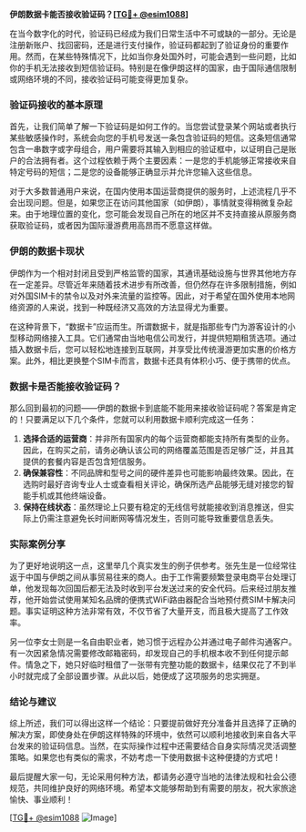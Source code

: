 **伊朗数据卡能否接收验证码？[[TG💪+ @esim1088](https://t.me/s/esim1088)]**

在当今数字化的时代，验证码已经成为我们日常生活中不可或缺的一部分。无论是注册新账户、找回密码，还是进行支付操作，验证码都起到了验证身份的重要作用。然而，在某些特殊情况下，比如当你身处国外时，可能会遇到一些问题，比如你的手机无法接收到短信验证码。特别是在像伊朗这样的国家，由于国际通信限制或网络环境的不同，接收验证码可能变得更加复杂。

### 验证码接收的基本原理

首先，让我们简单了解一下验证码是如何工作的。当您尝试登录某个网站或者执行某些敏感操作时，系统会向您的手机号发送一条包含验证码的短信。这条短信通常包含一串数字或字母组合，用户需要将其输入到相应的验证框中，以证明自己是账户的合法拥有者。这个过程依赖于两个主要因素：一是您的手机能够正常接收来自特定号码的短信；二是您的设备能够正确显示并允许您输入这些信息。

对于大多数普通用户来说，在国内使用本国运营商提供的服务时，上述流程几乎不会出现问题。但是，如果您正在访问其他国家（如伊朗），事情就变得稍微复杂起来。由于地理位置的变化，您可能会发现自己所在的地区并不支持直接从原服务商获取验证码，或者因为国际漫游费用高昂而不愿意这样做。

### 伊朗的数据卡现状

伊朗作为一个相对封闭且受到严格监管的国家，其通讯基础设施与世界其他地方存在一定差异。尽管近年来随着技术进步有所改善，但仍然存在许多限制措施，例如对外国SIM卡的禁令以及对外来流量的监控等。因此，对于希望在国外使用本地网络资源的人来说，找到一种既经济又高效的方法显得尤为重要。

在这种背景下，“数据卡”应运而生。所谓数据卡，就是指那些专门为游客设计的小型移动网络接入工具。它们通常由当地电信公司发行，并提供短期租赁选项。通过插入数据卡后，您可以轻松地连接到互联网，并享受比传统漫游更加实惠的价格方案。此外，相比更换整个SIM卡而言，数据卡还具有体积小巧、便于携带的优点。

### 数据卡是否能接收验证码？

那么回到最初的问题——伊朗的数据卡到底能不能用来接收验证码呢？答案是肯定的！只要满足以下几个条件，您就可以利用数据卡顺利完成这一任务：

1. **选择合适的运营商**：并非所有国家内的每个运营商都能支持所有类型的业务。因此，在购买之前，请务必确认该公司的网络覆盖范围是否足够广泛，并且其提供的套餐内容是否包含短信服务。
2. **确保兼容性**：不同品牌和型号之间的硬件差异也可能影响最终效果。因此，在选购时最好咨询专业人士或查看相关评论，确保所选产品能够无缝对接您的智能手机或其他终端设备。
3. **保持在线状态**：虽然理论上只要有稳定的无线信号就能接收到消息推送，但实际上仍需注意避免长时间断网等情况发生，否则可能导致重要信息丢失。

### 实际案例分享

为了更好地说明这一点，这里举几个真实发生的例子供参考。张先生是一位经常往返于中国与伊朗之间从事贸易往来的商人。由于工作需要频繁登录电商平台处理订单，他发现每次回国后都无法及时收到平台发送过来的安全代码。后来经过朋友推荐，他开始尝试使用某知名品牌的便携式WiFi路由器配合当地预付费SIM卡解决问题。事实证明这种方法非常有效，不仅节省了大量开支，而且极大提高了工作效率。

另一位李女士则是一名自由职业者，她习惯于远程办公并通过电子邮件沟通客户。有一次因紧急情况需要修改邮箱密码，却发现自己的手机根本收不到任何提示邮件。情急之下，她只好临时租借了一张带有完整功能的数据卡，结果仅花了不到半小时就完成了全部设置步骤。从此以后，她便成了这项服务的忠实拥趸。

### 结论与建议

综上所述，我们可以得出这样一个结论：只要提前做好充分准备并且选择了正确的解决方案，即使身处在伊朗这样特殊的环境中，依然可以顺利地接收到来自各大平台发来的验证码信息。当然，在实际操作过程中还需要结合自身实际情况灵活调整策略。如果您也有类似的需求，不妨考虑一下使用数据卡这种便捷的方式吧！

最后提醒大家一句，无论采用何种方法，都请务必遵守当地的法律法规和社会公德规范，共同维护良好的网络环境。希望本文能够帮助到有需要的朋友，祝大家旅途愉快、事业顺利！

[[TG💪+ @esim1088](https://t.me/s/esim1088) ![Image](https://i.postimg.cc/4NQfJmqS/Snipaste-2025-05-13-00-14-12.png)]
